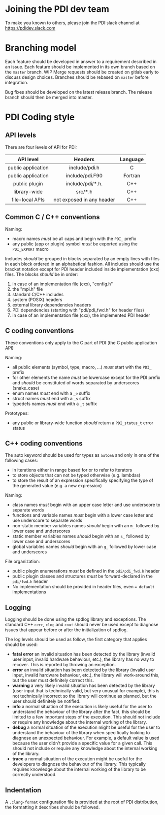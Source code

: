 # Joining the PDI dev team

To make you known to others, please join the PDI slack channel at 
https://pdidev.slack.com

# Branching model

Each feature should be developed in answer to a requirement described in an
issue. Each feature should be implemented in its own branch based on the
`master` branch. WIP Merge requests should be created on gitlab early to discuss
design choices. Branches should be rebased on `master` before integration.

Bug fixes should be developed on the latest release branch. The release branch
should then be merged into master.

# PDI Coding style

## API levels

There are four levels of API for PDI:

| **API level**       | **Headers**               | **Language** |
|:-------------------:|:-------------------------:|:------------:|
|  public application | include/pdi.h             | C            |
|  public application | include/pdi.F90           | Fortran      |
|  public plugin      | include/pdi/*.h.          | C++          |
|  library-wide       | src/*.h                   | C++          |
|  file-local APIs    | not exposed in any header | C++          |

## Common C / C++ conventions

Naming:
* macro names *must* be all caps and begin with the `PDI_` prefix
* any public (app or plugin) symbol *must* be exported using the `PDI_EXPORT`
  macro

Includes *should* be grouped in blocks separated by an empty lines with files in
each block ordered in an alphabetical fashion.
All includes should use the bracket notation except for PDI header included
inside implementation (cxx) files.
The blocks *should* be in order:
1. in case of an implementation file (cxx), "config.h"
2. the "mpi.h" file
3. standard C/C++ includes
4. system (POSIX) headers
5. external library dependencies headers
6. PDI dependencies (starting with "pdi/pdi_fwd.h" for header files)
7. in case of an implementation file (cxx), the implemented PDI header

## C coding conventions

These conventions only apply to the C part of PDI (the C public application API)

Naming:
* all public elements (symbol, type, macro, ...) *must* start with the `PDI_`
  prefix
* for other elements the name *must* be lowercase except for the PDI prefix
  and *should* be constituted of words separated by underscores (snake_case)
* enum names *must* end with a `_e` suffix
* struct names *must* end with a `_s` suffix
* typedefs names  *must* end with a `_t` suffix

Prototypes:
* any public or library-wide function *should* return a `PDI_status_t` error
  status

## C++ coding conventions

The auto keyword should be used for types as `auto&&` and only in one of the
following cases:
* in iterations either in range based for or to refer to iterators
* to store objects that can not be typed otherwise (e.g. lambdas)
* to store the result of an expression specifically specifying the type of the
  generated value (e.g. a new expression)

Naming:
* class names *must* begin with an upper case letter and use underscore to
  separate words
* functions and variable names *must* begin with a lower case letter and use
  underscore to separate words
* non-static member variables names *should* begin with an `m_` followed by
  lower case and underscores
* static member variables names *should* begin with an `s_` followed by lower
  case and underscores
* global variables names *should* begin with an `g_` followed by lower case and
  underscores

File organization:
* public plugin enumerations *must* be defined in the `pdi/pdi_fwd.h` header
* public plugin classes and structures *must* be forward-declared in the
  `pdi/fwd.h` header
* No implementation should be provided in header files, even `= default`
  implementations

## Logging

Logging should be done using the spdlog library and exceptions. The standard C++
`cerr`, `clog` and `cout` should never be used except to diagnose issues that
appear before or after the initialization of spdlog.

The log levels should be used as follow, the first category that applies should
be used:
* **fatal error** an invalid situation has been detected by the library (invalid
  user input, invalid hardware behaviour, etc.), the library has no way to
  recover. This is reported by throwing an exception.
* **error** an invalid situation has been detected by the library (invalid
  user input, invalid hardware behaviour, etc.), the library will work-around
  this, but the user must definitely correct this.
* **warning** a very likely invalid situation has been detected by the library
  (user input that is technically valid, but very unusual for example), this is
  not technically incorrect so the library will continue as planned, but the
  user should definitely be notified.
* **info** a normal situation of the execution is likely useful for the user to
  understand the behaviour of the library after the fact, this should be limited
  to a few important steps of the execution. This should not include or
  require any knowledge about the internal working of the library.
* **debug** a normal situation of the execution might be useful for the user to
  understand the behaviour of the library when specifically looking to diagnose
  an unexpected behaviour. For example, a default value is used because the user
  didn't provide a specific value for a given call. This should not include or
  require any knowledge about the internal working of the library.
* **trace** a normal situation of the execution might be useful for the
  developers to diagnose the behaviour of the library. This typically requires
  knowledge about the internal working of the library to be correctly
  understood.

## Indentation

A `.clang-format` configuration file is provided at the root of PDI
distribution, the formatting it describes should be followed.
